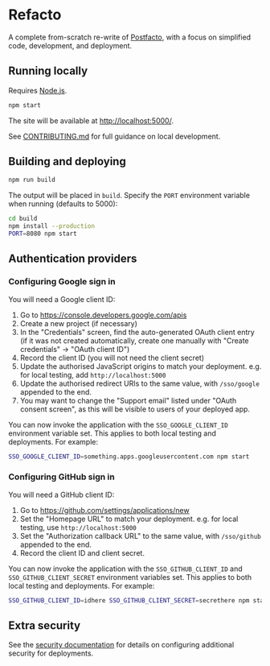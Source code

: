 # Refacto

A complete from-scratch re-write of
[Postfacto](https://github.com/pivotal/postfacto), with a focus on
simplified code, development, and deployment.

## Running locally

Requires [Node.js](https://nodejs.org/en/).

```bash
npm start
```

The site will be available at <http://localhost:5000/>.

See [CONTRIBUTING.md](docs/CONTRIBUTING.md) for full guidance on local
development.

## Building and deploying

```bash
npm run build
```

The output will be placed in `build`. Specify the `PORT` environment
variable when running (defaults to 5000):

```bash
cd build
npm install --production
PORT=8080 npm start
```

## Authentication providers

### Configuring Google sign in

You will need a Google client ID:

1. Go to <https://console.developers.google.com/apis>
2. Create a new project (if necessary)
3. In the "Credentials" screen, find the auto-generated OAuth client
   entry (if it was not created automatically, create one manually with
   "Create credentials" &rarr; "OAuth client ID")
4. Record the client ID (you will not need the client secret)
5. Update the authorised JavaScript origins to match your deployment.
   e.g. for local testing, add `http://localhost:5000`
6. Update the authorised redirect URIs to the same value, with
   `/sso/google` appended to the end.
7. You may want to change the "Support email" listed under
   "OAuth consent screen", as this will be visible to users of your
   deployed app.

You can now invoke the application with the `SSO_GOOGLE_CLIENT_ID`
environment variable set. This applies to both local testing and
deployments. For example:

```bash
SSO_GOOGLE_CLIENT_ID=something.apps.googleusercontent.com npm start
```

### Configuring GitHub sign in

You will need a GitHub client ID:

1. Go to <https://github.com/settings/applications/new>
2. Set the "Homepage URL" to match your deployment. e.g. for local
   testing, use `http://localhost:5000`
3. Set the "Authorization callback URL" to the same value, with
   `/sso/github` appended to the end.
4. Record the client ID and client secret.

You can now invoke the application with the `SSO_GITHUB_CLIENT_ID` and
`SSO_GITHUB_CLIENT_SECRET` environment variables set. This applies to
both local testing and deployments. For example:

```bash
SSO_GITHUB_CLIENT_ID=idhere SSO_GITHUB_CLIENT_SECRET=secrethere npm start
```

## Extra security

See the [security documentation](docs/SECURITY.md) for details on
configuring additional security for deployments.
